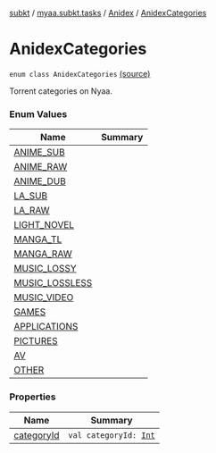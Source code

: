 [subkt](../../../index.md) / [myaa.subkt.tasks](../../index.md) / [Anidex](../index.md) / [AnidexCategories](./index.md)

# AnidexCategories

`enum class AnidexCategories` [(source)](https://github.com/Myaamori/SubKt/blob/master/src/main/kotlin/myaa/subkt/tasks/tasks.kt#L1023)

Torrent categories on Nyaa.

### Enum Values

| Name | Summary |
|---|---|
| [ANIME_SUB](-a-n-i-m-e_-s-u-b.md) |  |
| [ANIME_RAW](-a-n-i-m-e_-r-a-w.md) |  |
| [ANIME_DUB](-a-n-i-m-e_-d-u-b.md) |  |
| [LA_SUB](-l-a_-s-u-b.md) |  |
| [LA_RAW](-l-a_-r-a-w.md) |  |
| [LIGHT_NOVEL](-l-i-g-h-t_-n-o-v-e-l.md) |  |
| [MANGA_TL](-m-a-n-g-a_-t-l.md) |  |
| [MANGA_RAW](-m-a-n-g-a_-r-a-w.md) |  |
| [MUSIC_LOSSY](-m-u-s-i-c_-l-o-s-s-y.md) |  |
| [MUSIC_LOSSLESS](-m-u-s-i-c_-l-o-s-s-l-e-s-s.md) |  |
| [MUSIC_VIDEO](-m-u-s-i-c_-v-i-d-e-o.md) |  |
| [GAMES](-g-a-m-e-s.md) |  |
| [APPLICATIONS](-a-p-p-l-i-c-a-t-i-o-n-s.md) |  |
| [PICTURES](-p-i-c-t-u-r-e-s.md) |  |
| [AV](-a-v.md) |  |
| [OTHER](-o-t-h-e-r.md) |  |

### Properties

| Name | Summary |
|---|---|
| [categoryId](category-id.md) | `val categoryId: `[`Int`](https://kotlinlang.org/api/latest/jvm/stdlib/kotlin/-int/index.html) |

